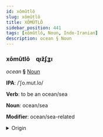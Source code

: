 ```yaml
---
id: xômûtlô
slug: xômûtlô
title: XÔMÛTLÔ
sidebar_position: 441
tags: [xômûtlô, Noun, Indo-Iranian]
description: ocean § Noun
---
```


### xômûtlô&emsp;<span kind="abugida">ɋıƶ̆ʄʓı</span>

*ocean* **§** [Noun](../../tags/Noun)

**IPA**: /ˈʃo.mut.lo/

**Verb**: to be an ocean/sea

**Noun**: ocean/sea

**Modifier**: ocean/sea-related

<details>
    <summary>Origin</summary>
    Bengali সমুদ্র śomudro /ʃo.mud.ro/<br/>
    <em>Indo-Iranian Language Family</em>
</details>